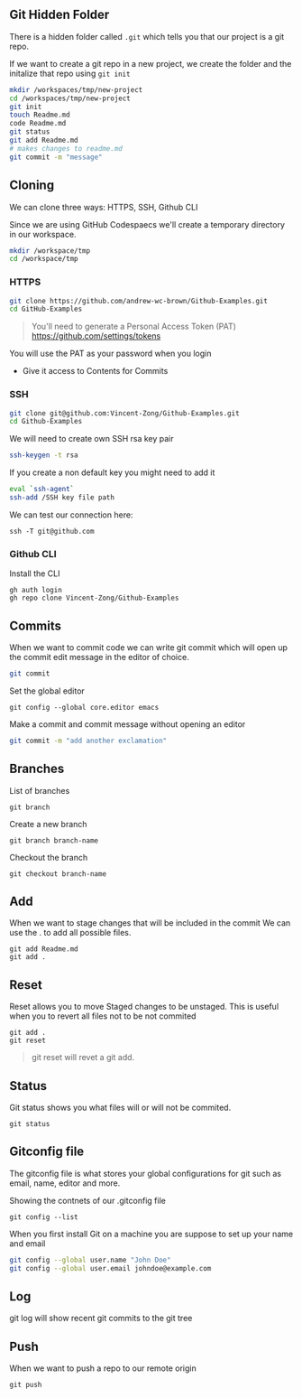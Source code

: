 ## Git Hidden Folder

There is a hidden folder called `.git` which tells you that our project is a git repo.

If we want to create a git repo in a new project, we create the folder and the initalize that repo using `git init`

```sh
mkdir /workspaces/tmp/new-project
cd /workspaces/tmp/new-project
git init
touch Readme.md
code Readme.md
git status
git add Readme.md
# makes changes to readme.md
git commit -m "message"
```


## Cloning

We can clone three ways: HTTPS, SSH, Github CLI

Since we are using GitHub Codespaecs we'll create a temporary directory in our workspace.

```sh
mkdir /workspace/tmp
cd /workspace/tmp
```


### HTTPS

```sh
git clone https://github.com/andrew-wc-brown/Github-Examples.git
cd GitHub-Examples
```

> You'll need to generate a Personal Access Token (PAT)
https://github.com/settings/tokens

You will use the PAT as your password when you login

- Give it access to Contents for Commits

### SSH

```sh
git clone git@github.com:Vincent-Zong/Github-Examples.git
cd Github-Examples
```

We will need to create own SSH rsa key pair

```sh
ssh-keygen -t rsa
```

If you create a non default key you might need to add it

```sh
eval `ssh-agent`
ssh-add /SSH key file path
```

We can test our connection here:
```
ssh -T git@github.com
```

### Github CLI

Install the CLI

```
gh auth login
gh repo clone Vincent-Zong/Github-Examples
```

## Commits


When we want to commit code we can write git commit which will open up the commit edit message in the editor of choice.

```sh
git commit
```

Set the global editor
```
git config --global core.editor emacs
```

Make a commit and commit message without opening an editor
```sh
git commit -m "add another exclamation"
```

## Branches

List of branches

```
git branch
```

Create a new branch

```
git branch branch-name
```

Checkout the branch

```
git checkout branch-name
```

## Add

When we want to stage changes that will be included in the commit
We can use the . to add all possible files.

```
git add Readme.md
git add .
```

## Reset

Reset allows you to move Staged changes to be unstaged.
This is useful when you to revert all files not to be not commited

```
git add .
git reset
```

> git reset will revet a git add. 

## Status

Git status shows you what files will or will not be commited.

```
git status
```

## Gitconfig file

The gitconfig file is what stores your global configurations for git such as email, name, editor and more.

Showing the contnets of our .gitconfig file
```
git config --list
```

When you first install Git on a machine you are suppose to set up your name and email

```sh
git config --global user.name "John Doe"
git config --global user.email johndoe@example.com
```

## Log

git log will show recent git commits to the git tree

## Push

When we want to push a repo to our remote origin

```
git push
```
